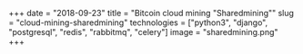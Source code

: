 +++ 
date = "2018-09-23"
title = "Bitcoin cloud mining \"Sharedmining\""
slug = "cloud-mining-sharedmining"
technologies = ["python3", "django", "postgresql", "redis", "rabbitmq", "celery"]
image = "sharedmining.png"
+++
